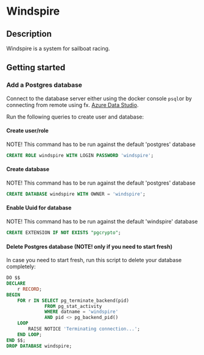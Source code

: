 # Windspire

## Description

Windspire is a system for sailboat racing.

## Getting started

### Add a Postgres database

Connect to the database server either using the docker console `psql`or by connecting from remote using fx. [Azure Data Studio](https://azure.microsoft.com/en-us/products/data-studio).

Run the following queries to create user and database:

#### Create user/role
NOTE! This command has to be run against the default 'postgres' database
```SQL
CREATE ROLE windspire WITH LOGIN PASSWORD 'windspire';
```

#### Create database
NOTE! This command has to be run against the default 'postgres' database
```SQL
CREATE DATABASE windspire WITH OWNER = 'windspire';
```

####  Enable Uuid for database
NOTE! This command has to be run against the default 'windspire' database
```SQL
CREATE EXTENSION IF NOT EXISTS "pgcrypto";
```

#### Delete Postgres database (NOTE! only if you need to start fresh)

In case you need to start fresh, run this script to delete your database completely:

```SQL
DO $$ 
DECLARE 
    r RECORD; 
BEGIN 
    FOR r IN SELECT pg_terminate_backend(pid) 
              FROM pg_stat_activity 
              WHERE datname = 'windspire' 
              AND pid <> pg_backend_pid() 
    LOOP 
        RAISE NOTICE 'Terminating connection...';
    END LOOP; 
END $$;
DROP DATABASE windspire;
```
